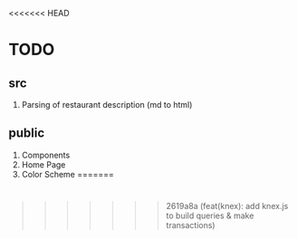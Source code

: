 <<<<<<< HEAD
# TODO

## src

1. Parsing of restaurant description (md to html)

## public

1. Components
2. Home Page
3. Color Scheme
=======
#
>>>>>>> 2619a8a (feat(knex): add knex.js to build queries & make transactions)
